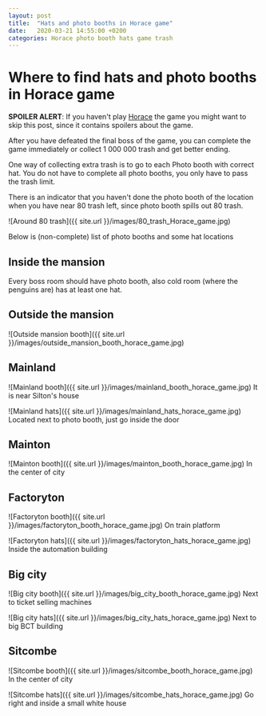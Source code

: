 ```yaml
---
layout: post
title:  "Hats and photo booths in Horace game"
date:   2020-03-21 14:55:00 +0200
categories: Horace photo booth hats game trash
---
```

# Where to find hats and photo booths in Horace game

**SPOILER ALERT**: If you haven't play [Horace](https://505games.com/games/horace/) the game you might want to skip this post, since it contains spoilers about the game.

After you have defeated the final boss of the game, you can complete the game immediately or collect 1 000 000 trash and get better ending. 

One way of collecting extra trash is to go to each Photo booth with correct hat. You do not have to complete all photo booths, you only have to pass the trash limit.

There is an indicator that you haven't done the photo booth of the location when you have near 80 trash left, since photo booth spills out 80 trash.

![Around 80 trash]({{ site.url }}/images/80_trash_Horace_game.jpg)

Below is (non-complete) list of photo booths and some hat locations

## Inside the mansion
Every boss room should have photo booth, also cold room (where the penguins are) has at least one hat.

## Outside the mansion
![Outside mansion booth]({{ site.url }}/images/outside_mansion_booth_horace_game.jpg)

## Mainland
![Mainland booth]({{ site.url }}/images/mainland_booth_horace_game.jpg)
It is near Silton's house

![Mainland hats]({{ site.url }}/images/mainland_hats_horace_game.jpg)
Located next to photo booth, just go inside the door

## Mainton 
![Mainton booth]({{ site.url }}/images/mainton_booth_horace_game.jpg)
In the center of city

## Factoryton
![Factoryton booth]({{ site.url }}/images/factoryton_booth_horace_game.jpg)
On train platform

![Factoryton hats]({{ site.url }}/images/factoryton_hats_horace_game.jpg)
Inside the automation building

## Big city
![Big city booth]({{ site.url }}/images/big_city_booth_horace_game.jpg)
Next to ticket selling machines

![Big city hats]({{ site.url }}/images/big_city_hats_horace_game.jpg)
Next to big BCT building

## Sitcombe
![Sitcombe booth]({{ site.url }}/images/sitcombe_booth_horace_game.jpg)
In the center of city

![Sitcombe hats]({{ site.url }}/images/sitcombe_hats_horace_game.jpg)
Go right and inside a small white house